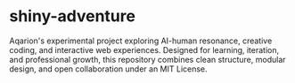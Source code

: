 # shiny-adventure
Aqarion's experimental project exploring AI-human resonance, creative coding, and interactive web experiences. Designed for learning, iteration, and professional growth, this repository combines clean structure, modular design, and open collaboration under an MIT License.

